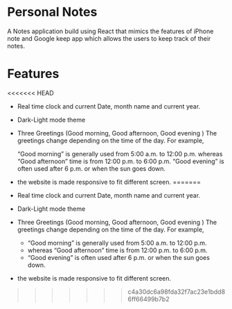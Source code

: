 # Personal Notes

A Notes application build using React that mimics the features of iPhone note and Google keep app which allows the users to keep track of their notes.

# Features

<<<<<<< HEAD
- Real time clock and current Date, month name and current year.
- Dark-Light mode theme
- Three Greetings (Good morning, Good afternoon, Good evening )
  The greetings change depending on the time of the day.
  For example,

  “Good morning” is generally used from 5:00 a.m. to 12:00 p.m.
  whereas “Good afternoon” time is from 12:00 p.m. to 6:00 p.m.
  “Good evening” is often used after 6 p.m. or when the sun goes down.

- the website is made responsive to fit different screen.
=======
* Real time clock and current Date, month name and current year.
* Dark-Light mode theme
* Three Greetings (Good morning, Good afternoon, Good evening )
  The greetings change depending on the time of the day.
  For example,

  - “Good morning” is generally used from 5:00 a.m. to 12:00 p.m.
  - whereas “Good afternoon” time is from 12:00 p.m. to 6:00 p.m.
  - “Good evening” is often used after 6 p.m. or when the sun goes down.

- the website is made responsive to fit different screen.
  
 
>>>>>>> c4a30dc6a98fda32f7ac23e1bdd86ff66499b7b2
